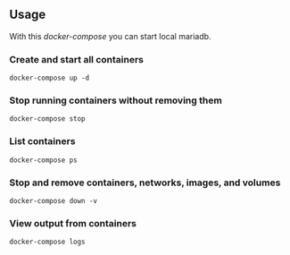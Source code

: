 ## Usage

With this _docker-compose_ you can start local mariadb.

### Create and start all containers

``docker-compose up -d``

### Stop running containers without removing them

``docker-compose stop``

### List containers

``docker-compose ps``

### Stop and remove containers, networks, images, and volumes

``docker-compose down -v``

### View output from containers

``docker-compose logs``
